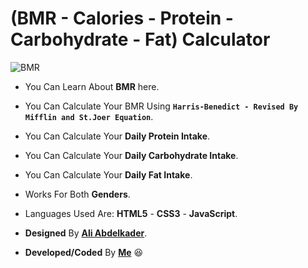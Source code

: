 # (BMR - Calories - Protein - Carbohydrate - Fat) Calculator

![BMR](https://i.ibb.co/3rNzcs0/bmr.jpg)

- You Can Learn About **BMR** here.

- You Can Calculate Your BMR Using **`Harris-Benedict - Revised By Mifflin and St.Joer Equation`**.

- You Can Calculate Your **Daily Protein Intake**.

- You Can Calculate Your **Daily Carbohydrate Intake**.

- You Can Calculate Your **Daily Fat Intake**.

- Works For Both **Genders**.

- Languages Used Are: **HTML5** - **CSS3** - **JavaScript**.

- **Designed** By [**Ali Abdelkader**](https://github.com/Ali-Abdelkader118/).

- **Developed/Coded** By [**Me**](https://github.com/PhilopaterHany) 😆
